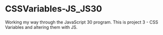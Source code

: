 # CSSVariables-JS_JS30
Working my way through the JavaScript 30 program. This is project 3 - CSS  Variables and altering them with JS.
